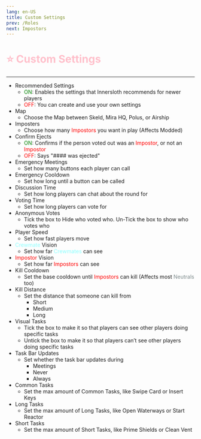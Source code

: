```yaml
---
lang: en-US
title: Custom Settings
prev: /Roles
next: Impostors
---
```


# <font color=#ffc0cb>⭐ Custom Settings</font>
---

* Recommended Settings
  * <font color=green>ON</font>: Enables the settings that Innersloth recommends for newer players
  * <font color=red>OFF</font>: You can create and use your own settings
* Map
  * Choose the Map between Skeld, Mira HQ, Polus, or Airship
* Imposters
  * Choose how many <font color=red>Impostors</font> you want in play (Affects Modded)
* Confirm Ejects
  * <font color=green>ON</font>: Confirms if the person voted out was an <font color=red>Impostor</font>, or not an <font color=red>Impostor</font>
  * <font color=red>OFF</font>: Says "#### was ejected"
* Emergency Meetings
  * Set how many buttons each player can call
* Emergency Cooldown
  * Set how long until a button can be called
* Discussion Time
  * Set how long players can chat about the round for
* Voting Time
  * Set how long players can vote for
* Anonymous Votes
  * Tick the box to Hide who voted who. Un-Tick the box to show who votes who
* Player Speed
  * Set how fast players move
* <font color=#8cffff>Crewmate</font> Vision
  * Set how far <font color=#8cffff>Crewmates</font> can see
* <font color=red>Impostor</font> Vision
  * Set how far <font color=red>Impostors</font> can see
* Kill Cooldown
  * Set the base cooldown until <font color=red>Impostors</font> can kill (Affects most <font color=#7f8c8d>Neutrals</font> too)
* Kill Distance
  * Set the distance that someone can kill from
    * Short
    * Medium
    * Long
* Visual Tasks
  * Tick the box to make it so that players can see other players doing specific tasks
  * Untick the box to make it so that players can’t see other players doing specific tasks
* Task Bar Updates
  * Set whether the task bar updates during
    * Meetings
    * Never
    * Always
* Common Tasks
  * Set the max amount of Common Tasks, like Swipe Card or Insert Keys
* Long Tasks
  * Set the max amount of Long Tasks, like Open Waterways or Start Reactor
* Short Tasks
  * Set the max amount of Short Tasks, like Prime Shields or Clean Vent
